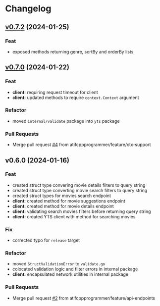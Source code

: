 # Changelog

<a name="v0.7.2"></a>
## [v0.7.2](https://github.com/atifcppprogrammer/yflicks-yts/compare/v0.7.0...v0.7.2) (2024-01-25)

### Feat

* exposed methods returning genre, sortBy and orderBy lists


<a name="v0.7.0"></a>
## [v0.7.0](https://github.com/atifcppprogrammer/yflicks-yts/compare/v0.6.0...v0.7.0) (2024-01-22)

### Feat

* **client:** requiring request timeout for client
* **client:** updated methods to require `context.Context` argument

### Refactor

* moved `internal/validate` package into `yts` package

### Pull Requests

* Merge pull request [#4](https://github.com/atifcppprogrammer/yflicks-yts/issues/4) from atifcppprogrammer/feature/ctx-support


<a name="v0.6.0"></a>
## v0.6.0 (2024-01-16)

### Feat

* created struct type convering movie details filters to query string
* created struct type converting movie search filters to query string
* created struct types for movies search endpoint
* **client:** created method for movie suggestions endpoint
* **client:** created method for movie details endpoint
* **client:** validating search movies filters before returning query string
* **client:** created YTS client with method for searching movies

### Fix

* corrected typo for `release` target

### Refactor

* moved `StructValidationError` to `validate.go`
* colocated validation logic and filter errors in internal package
* **client:** encapsulated network utilities in internal package

### Pull Requests

* Merge pull request [#2](https://github.com/atifcppprogrammer/yflicks-yts/issues/2) from atifcppprogrammer/feature/api-endpoints

